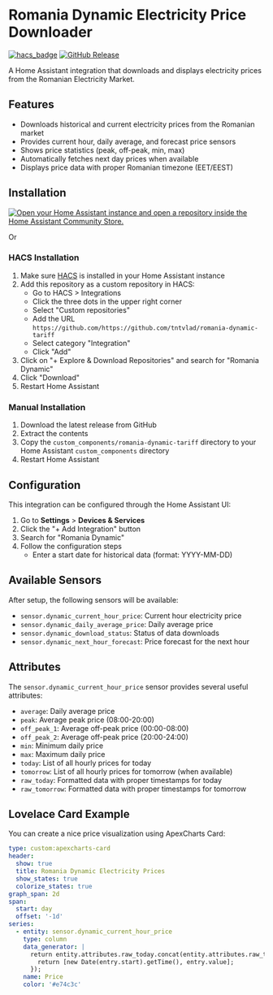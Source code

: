 # Romania Dynamic Electricity Price Downloader

[![hacs_badge](https://img.shields.io/badge/HACS-Custom-orange.svg)](https://github.com/custom-components/hacs)
[![GitHub Release](https://img.shields.io/github/release/tntvlad/romania-dynamic-tariff.svg)](https://github.com/tntvlad/romania-dynamic-tariff/releases)

A Home Assistant integration that downloads and displays electricity prices from the Romanian Electricity Market.

## Features

- Downloads historical and current electricity prices from the Romanian market
- Provides current hour, daily average, and forecast price sensors
- Shows price statistics (peak, off-peak, min, max)
- Automatically fetches next day prices when available
- Displays price data with proper Romanian timezone (EET/EEST)

## Installation

[![Open your Home Assistant instance and open a repository inside the Home Assistant Community Store.](https://my.home-assistant.io/badges/hacs_repository.svg)](https://my.home-assistant.io/redirect/hacs_repository/?owner=tntvlad&repository=romania-dynamic-tariff&category=integration)

Or

### HACS Installation 

1. Make sure [HACS](https://hacs.xyz/) is installed in your Home Assistant instance
2. Add this repository as a custom repository in HACS:
   - Go to HACS > Integrations
   - Click the three dots in the upper right corner
   - Select "Custom repositories"
   - Add the URL `https://github.com/https://github.com/tntvlad/romania-dynamic-tariff`
   - Select category "Integration"
   - Click "Add"
3. Click on "+ Explore & Download Repositories" and search for "Romania Dynamic"
4. Click "Download"
5. Restart Home Assistant

### Manual Installation

1. Download the latest release from GitHub
2. Extract the contents
3. Copy the `custom_components/romania-dynamic-tariff` directory to your Home Assistant `custom_components` directory
4. Restart Home Assistant

## Configuration

This integration can be configured through the Home Assistant UI:

1. Go to **Settings** > **Devices & Services**
2. Click the "+ Add Integration" button
3. Search for "Romania Dynamic"
4. Follow the configuration steps
   - Enter a start date for historical data (format: YYYY-MM-DD)

## Available Sensors

After setup, the following sensors will be available:

- `sensor.dynamic_current_hour_price`: Current hour electricity price
- `sensor.dynamic_daily_average_price`: Daily average price
- `sensor.dynamic_download_status`: Status of data downloads
- `sensor.dynamic_next_hour_forecast`: Price forecast for the next hour

## Attributes

The `sensor.dynamic_current_hour_price` sensor provides several useful attributes:

- `average`: Daily average price
- `peak`: Average peak price (08:00-20:00)
- `off_peak_1`: Average off-peak price (00:00-08:00)
- `off_peak_2`: Average off-peak price (20:00-24:00)
- `min`: Minimum daily price
- `max`: Maximum daily price
- `today`: List of all hourly prices for today
- `tomorrow`: List of all hourly prices for tomorrow (when available)
- `raw_today`: Formatted data with proper timestamps for today
- `raw_tomorrow`: Formatted data with proper timestamps for tomorrow

## Lovelace Card Example

You can create a nice price visualization using ApexCharts Card:

```yaml
type: custom:apexcharts-card
header:
  show: true
  title: Romania Dynamic Electricity Prices
  show_states: true
  colorize_states: true
graph_span: 2d
span:
  start: day
  offset: '-1d'
series:
  - entity: sensor.dynamic_current_hour_price
    type: column
    data_generator: |
      return entity.attributes.raw_today.concat(entity.attributes.raw_tomorrow).map((entry) => {
        return [new Date(entry.start).getTime(), entry.value];
      });
    name: Price
    color: '#e74c3c'
```
